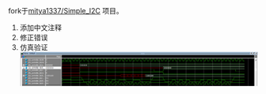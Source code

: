 fork于[mitya1337/Simple_I2C](https://github.com/mitya1337/Simple_I2C) 项目。
1. 添加中文注释
2. 修正错误
3. 仿真验证
![](verilog仿真.png)